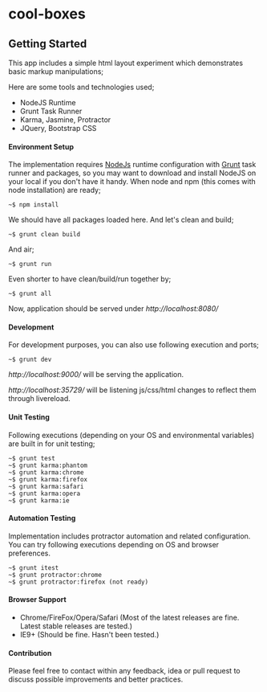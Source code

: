 cool-boxes
==========


Getting Started
---------------

This app includes a simple html layout experiment which demonstrates basic markup manipulations;

Here are some tools and technologies used;

* NodeJS Runtime
* Grunt Task Runner
* Karma, Jasmine, Protractor
* JQuery, Bootstrap CSS



#### Environment Setup

The implementation requires [NodeJs](http://nodejs.org/) runtime configuration with [Grunt](http://gruntjs.com/) task runner and packages, so
you may want to download and install NodeJS on your local if you don't have it handy. When node and npm (this comes with node installation) are ready;

    ~$ npm install

We should have all packages loaded here. And let's clean and build;

    ~$ grunt clean build

And air;

    ~$ grunt run

Even shorter to have clean/build/run together by;

    ~$ grunt all

Now, application should be served under *http://localhost:8080/*



#### Development

For development purposes, you can also use following execution and ports;

    ~$ grunt dev


*http://localhost:9000/* will be serving the application.

*http://localhost:35729/* will be listening js/css/html changes to reflect them through livereload.



#### Unit Testing

Following executions (depending on your OS and environmental variables) are built in for unit testing;

    ~$ grunt test
    ~$ grunt karma:phantom
    ~$ grunt karma:chrome
    ~$ grunt karma:firefox
    ~$ grunt karma:safari
    ~$ grunt karma:opera
    ~$ grunt karma:ie



#### Automation Testing

Implementation includes protractor automation and related configuration. You can try following executions depending on OS and browser preferences.

    ~$ grunt itest
    ~$ grunt protractor:chrome
    ~$ grunt protractor:firefox (not ready)



#### Browser Support

* Chrome/FireFox/Opera/Safari (Most of the latest releases are fine. Latest stable releases are tested.)
* IE9+ (Should be fine. Hasn't been tested.)



#### Contribution

Please feel free to contact within any feedback, idea or pull request to discuss possible improvements and better practices.